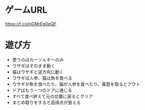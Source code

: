 # ゲームURL
https://t.co/nGMrEg0qQF

# 遊び方
- 使うのはカーソルキーのみ
- ウサギはそのまま動く
- 猫はウサギと逆方向に動く
- ウサギは人参、猫は魚を食べる
- ウサギが魚を食べたり、猫が人参を食べたり、毒壺を取るとアウト
- ドアはもう一つのドアに通じる
- すべて食べ終えて元の位置に戻るとクリア
- まとめ取りをすると高得点が狙える

